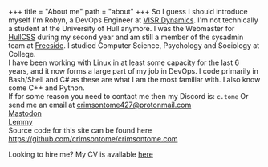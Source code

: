 +++
title = "About me"
path = "about"
+++
So I guess I should introduce myself I'm Robyn, a DevOps Engineer at [VISR Dynamics](https://visr-vr.com). 
I'm not technically a student at the University of Hull anymore. I was the Webmaster for [HullCSS](https://hullcss.org) during my second year and am still a member of the sysadmin team at [Freeside](https://freeside.co.uk).
I studied Computer Science, Psychology and Sociology at College.  
I have been working with Linux in at least some capacity for the last 6 years, and it now forms a large part of my job in DevOps. I code primarily in Bash/Shell and C# as these are what I am the most familiar with. I also know some C++ and Python.  
If for some reason you need to contact me then my Discord is: `c.tome`
Or send me an email at <crimsontome427@protonmail.com>
<br>
<a rel="me" href="https://noc.social/@crimsontome427">Mastodon</a>
<br>
[Lemmy](https://lemmy.blahaj.zone/u/crimson_kitsune)
<br>
Source code for this site can be found here <https://github.com/crimsontome/crimsontome.com>

Looking to hire me? My CV is available [here](/img/rccv-01-06-23.pdf)
